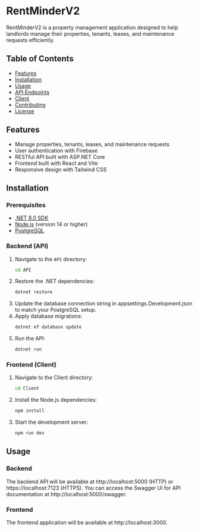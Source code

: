 # RentMinderV2

RentMinderV2 is a property management application designed to help landlords manage their properties, tenants, leases, and maintenance requests efficiently.

## Table of Contents

- [Features](#features)
- [Installation](#installation)
- [Usage](#usage)
- [API Endpoints](#api-endpoints)
- [Client](#client)
- [Contributing](#contributing)
- [License](#license)

## Features

- Manage properties, tenants, leases, and maintenance requests
- User authentication with Firebase
- RESTful API built with ASP.NET Core
- Frontend built with React and Vite
- Responsive design with Tailwind CSS

## Installation

### Prerequisites

- [.NET 8.0 SDK](https://dotnet.microsoft.com/download/dotnet/8.0)
- [Node.js](https://nodejs.org/) (version 14 or higher)
- [PostgreSQL](https://www.postgresql.org/)

### Backend (API)

1. Navigate to the `API` directory:
   ```sh
   cd API
   ```
2. Restore the .NET dependencies:
   ```sh
   dotnet restore
   ```
3. Update the database connection string in appsettings.Development.json to match your PostgreSQL setup.
4. Apply database migrations:
   ```sh
   dotnet ef database update
   ```
5. Run the API:
   ```sh
   dotnet run
   ```

### Frontend (Client)

1. Navigate to the Client directory:
   ```sh
   cd Client
   ```
2. Install the Node.js dependencies:
   ```sh
   npm install
   ```
3. Start the development server:
   ```sh
   npm run dev
   ```


## Usage
### Backend
The backend API will be available at http://localhost:5000 (HTTP) or https://localhost:7123 (HTTPS). You can access the Swagger UI for API documentation at http://localhost:5000/swagger.

### Frontend
The frontend application will be available at http://localhost:3000.

   
